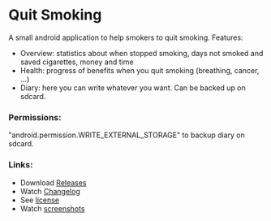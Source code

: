 # Quit Smoking
A small android application to help smokers to quit smoking. Features:

- Overview: statistics about when stopped smoking, days not smoked and saved cigarettes, money and time
- Health: progress of benefits when you quit smoking (breathing, cancer, ...)
- Diary: here you can write whatever you want. Can be backed up on sdcard.

### Permissions:
"android.permission.WRITE_EXTERNAL_STORAGE" to backup diary on sdcard.

### Links:
- Download [Releases](https://github.com/scoute-dich/QuitSmoking/releases)
- Watch [Changelog](https://github.com/scoute-dich/QuitSmoking/blob/master/CHANGELOG.md)
- See [license](https://github.com/scoute-dich/QuitSmoking/blob/master/LICENSE.md)
- Watch [screenshots](https://github.com/scoute-dich/QuitSmoking/blob/master/SCREENSHOTS.md)
